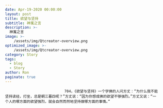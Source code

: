 ```yaml
---
date: Apr-19-2020 00:00:00
layout: post
title: 欲望与坚持
subtitle: 神寓之言
description: >-
  神寓之言
image: >-
    /assets/img/Qtcreator-overview.png
optimized_image: >-
    /assets/img/Qtcreator-overview.png
category: Story
tags:
  - blog
  - Story
author: Ron
paginate: true
---
```


							　　704，《欲望与坚持》一个学佛的人问方丈：“为什么我不能坚持读经，打坐，总是朝三暮四呢？”方丈说：“因为你想成佛的欲望不够强烈。”方丈又说：“一个人的哪方面的欲望强烈，就会自然而然地坚持做哪方面的事情。”
							
							
						